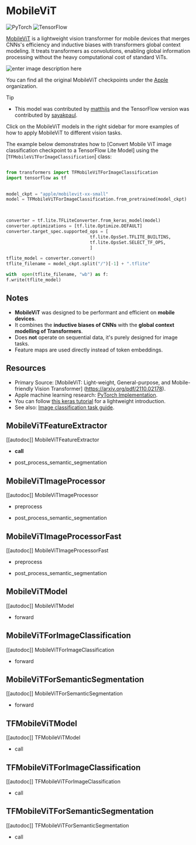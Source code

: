 <!--Copyright 2022 The HuggingFace Team. All rights reserved.

Licensed under the Apache License, Version 2.0 (the "License"); you may not use this file except in compliance with  the License. You may obtain a copy of the License at

[http://www.apache.org/licenses/LICENSE-2.0](http://www.apache.org/licenses/LICENSE-2.0)

Unless required by applicable law or agreed to in writing, software distributed under the License is distributed on  an "AS IS" BASIS, WITHOUT WARRANTIES OR CONDITIONS OF ANY KIND, either express or implied. See the License for the  specific language governing permissions and limitations under the License.

⚠️ Note that this file is in Markdown but contain specific syntax for our doc-builder (similar to MDX) that may not be  rendered properly in your Markdown viewer.

-->



# MobileViT


<div style="float: right;">
    <div class="flex flex-wrap space-x-2">
        <img alt="PyTorch" src="https://img.shields.io/badge/PyTorch-DE3412?style=flat&logo=pytorch&logoColor=white">
        <img alt="TensorFlow" src="https://img.shields.io/badge/TensorFlow-FF6F00?style=flat&logo=tensorflow&logoColor=white">

</div>

[MobileViT](https://huggingface.co/papers/2110.02178) is a lightweight vision transformer for mobile devices that merges CNNs's efficiency and inductive biases with transformers global context modeling. It treats transformers as convolutions, enabling global information processing without the heavy computational cost of standard ViTs.

![enter image description here](https://user-images.githubusercontent.com/67839539/136470152-2573529e-1a24-4494-821d-70eb4647a51d.png)


You can find all the original MobileViT checkpoints under the [Apple](https://huggingface.co/apple/models?search=mobilevit) organization.


> [!TIP]
> - This model was contributed by [matthijs](https://huggingface.co/Matthijs) and the TensorFlow version was contributed by [sayakpaul](https://huggingface.co/sayakpaul).
>
> Click on the MobileViT models in the right sidebar for more examples of how to apply MobileViT to different vision tasks.



The example below demonstrates how to  [Convert Mobile ViT image classification checkpoint to a TensorFlow Lite Model] using the  [`TFMobileViTForImageClassification`] class:

<hfoptions id = "usage">
<hfoption id="AutoModel">

```py

from transformers import TFMobileViTForImageClassification
import tensorflow as tf

  
model_ckpt = "apple/mobilevit-xx-small"
model = TFMobileViTForImageClassification.from_pretrained(model_ckpt)

  

converter = tf.lite.TFLiteConverter.from_keras_model(model)
converter.optimizations = [tf.lite.Optimize.DEFAULT]
converter.target_spec.supported_ops = [
								tf.lite.OpsSet.TFLITE_BUILTINS,
								tf.lite.OpsSet.SELECT_TF_OPS,
								]

tflite_model = converter.convert()
tflite_filename = model_ckpt.split("/")[-1] + ".tflite"

with  open(tflite_filename, "wb") as f:
f.write(tflite_model)

```

</hfoption>
</hfoptions>




## Notes

- **MobileViT** was designed to be performant and efficient on **mobile devices**.
- It combines the **inductive biases of CNNs** with the **global context modelling of Transformers**.
- Does **not** operate on sequential data, it's purely designed for image tasks.
- Feature maps are used directly instead of token embeddings.




## Resources
- Primary Source: [MobileViT: Light-weight, General-purpose, and Mobile-friendly Vision Transformer] (https://arxiv.org/pdf/2110.02178).
- Apple machine learning research: [PyTorch Implementation](https://github.com/apple/ml-cvnets).
- You can follow [this keras tutorial](https://keras.io/examples/vision/mobilevit) for a lightweight introduction.
- See also: [Image classification task guide](../tasks/image_classification).

  
## MobileViTFeatureExtractor

  

[[autodoc]] MobileViTFeatureExtractor

- __call__

- post_process_semantic_segmentation

  

## MobileViTImageProcessor

  

[[autodoc]] MobileViTImageProcessor

- preprocess

- post_process_semantic_segmentation

  

## MobileViTImageProcessorFast

  

[[autodoc]] MobileViTImageProcessorFast

- preprocess

- post_process_semantic_segmentation

  

<frameworkcontent>

<pt>

  

## MobileViTModel

  

[[autodoc]] MobileViTModel

- forward

  

## MobileViTForImageClassification

  

[[autodoc]] MobileViTForImageClassification

- forward

  

## MobileViTForSemanticSegmentation

  

[[autodoc]] MobileViTForSemanticSegmentation

- forward

  

</pt>

<tf>

  

## TFMobileViTModel

  

[[autodoc]] TFMobileViTModel

- call

  

## TFMobileViTForImageClassification

  

[[autodoc]] TFMobileViTForImageClassification

- call

  

## TFMobileViTForSemanticSegmentation

  

[[autodoc]] TFMobileViTForSemanticSegmentation

- call

  

</tf>

</frameworkcontent>
